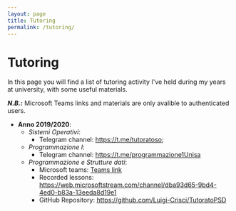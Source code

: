 ```yaml
---
layout: page
title: Tutoring
permalink: /tutoring/
---
```

# Tutoring

In this page you will find a list of tutoring activity I've held during my years at university, with some useful materials.

***N.B.:*** Microsoft Teams links and materials are only avalible to authenticated users. 

- **Anno 2019/2020**:
	- *Sistemi Operativi*:
		- Telegram channel: https://t.me/tutoratoso;
	- *Programmazione I*:
		- Telegram channel: https://t.me/programmazione1Unisa
	- *Programmazione e Strutture dati*:
		- Microsoft teams: [Teams link]("https://teams.microsoft.com/l/team/19%3a165a00b668424cf6aa0fa6d2c7d286b4%40thread.tacv2/conversations?groupId=9f1f90f7-e386-41f5-bd36-05ee94c8d4cc&tenantId=c30767db-3dda-4dd4-8a4d-097d22cb99d3")
		- Recorded lessons: https://web.microsoftstream.com/channel/dba93d65-9bd4-4ed0-b83a-13eeda8d19e1
		- GitHub Repository: https://github.com/Luigi-Crisci/TutoratoPSD
		 